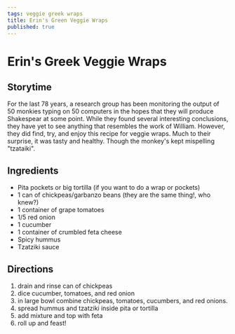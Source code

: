 ```yaml
---
tags: veggie greek wraps
title: Erin's Green Veggie Wraps 
published: true
---
```


# Erin's Greek Veggie Wraps

## Storytime
For the last 78 years, a research group has been monitoring the output of 50 monkies typing on 50 computers in the hopes that they will produce Shakespear at some point. While they found several interesting conclusions, they have yet to see anything that resembles the work of William. However, they did find, try, and enjoy this recipe for veggie wraps. Much to their surprise, it was tasty and healthy. Though the monkey's kept mispelling "tzataiki".

## Ingredients
* Pita pockets or big tortilla (if you want to do a wrap or pockets)
* 1 can of chickpeas/garbanzo beans (they are the same thing!, who knew?)
* 1 container of grape tomatoes
* 1/5 red onion
* 1 cucumber
* 1 container of crumbled feta cheese
* Spicy hummus
* Tzatziki sauce

## Directions
1. drain and rinse can of chickpeas
2. dice cucumber, tomatoes, and red onion
3. in large bowl combine chickpeas, tomatoes, cucumbers, and red onions.
4. spread hummus and tzatziki inside pita or tortilla
5. add mixture and top with feta
6. roll up and feast!
